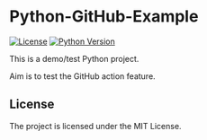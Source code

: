 # Python-GitHub-Example

[![License](https://img.shields.io/badge/license-MIT-blue.svg)](https://github.com/tngraf/Python-GitHub-Example/blob/main/LICENSE)
[![Python Version](https://img.shields.io/badge/python-3.6%2C3.7%2C3.8-blue?logo=python)](https://www.python.org/doc/versions/)

This is a demo/test Python project.

Aim is to test the GitHub action feature.

## License ##

The project is licensed under the MIT License.
